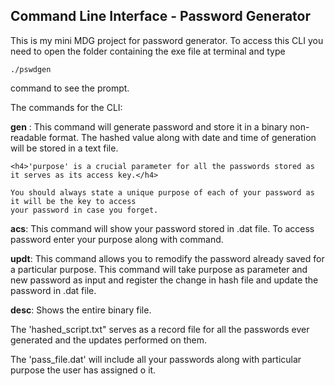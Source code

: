 <h2> Command Line Interface - Password Generator</h2>

This is my mini MDG project for password generator. To access this CLI you need to open the folder containing 
the exe file at terminal and type

    ./pswdgen
 

command to see the prompt.




The commands for the CLI:

<b>gen</b> :  This command will generate password and store it in a binary non-readable format. The hashed value
     along with date and time of generation will be stored in a text file.
     
    <h4>'purpose' is a crucial parameter for all the passwords stored as it serves as its access key.</h4>

    You should always state a unique purpose of each of your password as it will be the key to access
    your password in case you forget.
     
     
<b>acs</b>: This command will show your password stored in .dat file. To access password enter your purpose 
    along with command.


<b>updt</b>: This command allows you to remodify the password already saved for a particular purpose. This command will take purpose as parameter and new password as input and register the change in hash file and update the password in .dat file.

<b>desc</b>: Shows the entire binary file.



The 'hashed_script.txt" serves as a record file for all the passwords ever generated and the updates performed on them. 

The 'pass_file.dat' will include all your passwords along with particular purpose the user has assigned o it.
